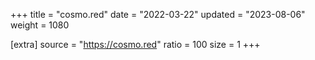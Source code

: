 +++
title = "cosmo.red"
date = "2022-03-22"
updated = "2023-08-06"
weight = 1080

[extra]
source = "https://cosmo.red"
ratio = 100
size = 1
+++
